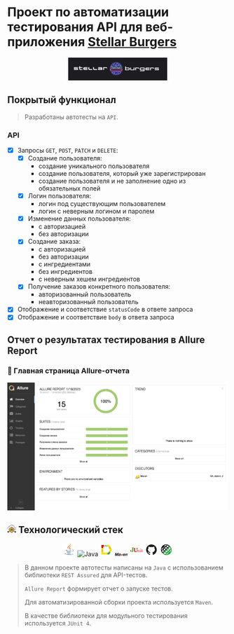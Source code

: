 # Проект по автоматизации тестирования API для веб-приложения [Stellar Burgers](https://stellarburgers.nomoreparties.site)
<p align="center">
 <img width="45%" title="Book Store" src="images/logo.png">
 </p>
 
## Покрытый функционал

 > Разработаны автотесты на <code>API</code>.

 ### API

 - [x] Запросы <code>GET</code>, <code>POST</code>, <code>PATCH</code> и <code>DELETE</code>:
     - [x] Создание пользователя:
          - создание уникального пользователя 
          - создание пользователя, который уже зарегистрирован
          - создание пользователя и не заполнение одно из обязательных полей
     - [x] Логин пользователя:
          - логин под существующим пользователем
          - логин с неверным логином и паролем
     - [x] Изменение данных пользователя:
          - с авторизацией
          - без авторизации
     - [x] Создание заказа:
          - с авторизацией
          - без авторизации
          - с ингредиентами
          - без ингредиентов
          - с неверным хешем ингредиентов
     - [x] Получение заказов конкретного пользователя:
          - авторизованный пользователь
          - неавторизованный пользователь
 - [x] Отображение и соответствие <code>statusCode</code> в ответе запроса
 - [x] Отображение и соответствие <code>body</code> в ответа запроса				
 ## Отчет о результатах тестирования в Allure Report
 ### :dart: Главная страница Allure-отчета
 <p align="center">
 <img title="Allure_report" src="images/allure_report.png">
 </p>
 
 ## <img width="4%" title="Technologies" src="images/techno_logo.png"> Технологический стек
 
<p align="center">
<img width="6%" title="IntelliJ IDEA" src="images/java_logo.svg">
<img width="6%" title="Java" src="images/Java.svg">
<img width="6%" title="Allure Report" src="images/allure_logo.svg">
<img width="6%" title="Maven" src="images/maven_logo.png">
<img width="6%" title="JUnit4" src="images/junit_logo.png">
<img width="6%" title="GitHub" src="images/github_logo.svg">
<img width="6%" title="Rest Assured" src="images/rest_logo.svg">
</p>

> В данном проекте автотесты написаны на <code>Java</code> с использованием библиотеки <code>REST Assured</code> для API-тестов.
>
> <code>Allure Report</code> формирует отчет о запуске тестов.
>
> Для автоматизированной сборки проекта используется <code>Maven</code>.
>
> В качестве библиотеки для модульного тестирования используется <code>JUnit 4</code>.
>

